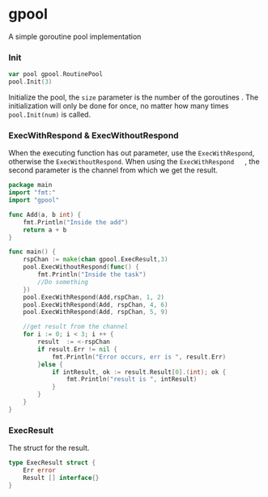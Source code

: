 # gpool
A simple goroutine pool implementation


### Init

```go
var pool gpool.RoutinePool
pool.Init(3)
``` 
Initialize the pool, the  `size`  parameter is the number of the goroutines .
The initialization will only be done for once, no matter how many times `pool.Init(num)` is called.

### ExecWithRespond & ExecWithoutRespond
When the executing function has out parameter, use the `ExecWithRespond`, otherwise the `ExecWithoutRespond`. When using the `ExecWithRespond	`, the second parameter is the channel from which we get the result.
<br/>
```go 
package main
import "fmt:"
import "gpool"

func Add(a, b int) {
	fmt.Println("Inside the add")
	return a + b
}

func main() {
	rspChan := make(chan gpool.ExecResult,3)
	pool.ExecWithoutRespond(func() {
		fmt.Println("Inside the task")
		//Do something
	})
	pool.ExecWithRespond(Add,rspChan, 1, 2)
	pool.ExecWithRespond(Add, rspChan, 4, 6)
	pool.ExecWithRespond(Add, rspChan, 5, 9)

	//get result from the channel
	for i := 0; i < 3; i ++ {
		result  := <-rspChan
		if result.Err != nil {
			fmt.Println("Error occurs, err is ", result.Err)
		}else {
			if intResult, ok := result.Result[0].(int); ok {
				fmt.Println("result is ", intResult)
			}
		}
	}
}
``` 


### ExecResult
The struct for the result. 

```go
type ExecResult struct {
	Err error
	Result [] interface{}
}
``` 



